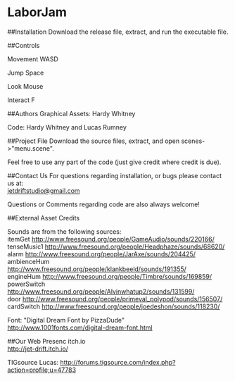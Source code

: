 # LaborJam


##Installation
Download the release file, extract, and run the executable file. 


##Controls

Movement		WASD

Jump			Space

Look			Mouse

Interact		F




##Authors
Graphical Assets:   Hardy Whitney

Code:               Hardy Whitney and Lucas Rumney

##Project File
Download the source files, extract, and open scenes->"menu.scene".   

Feel free to use any part of the code (just give credit where credit is due).  


##Contact Us
For questions regarding installation, or bugs please contact us at:  
jetdriftstudio@gmail.com  

Questions or Comments regarding code are also always welcome!  

##External Asset Credits

Sounds are from the following sources:  
itemGet      http://www.freesound.org/people/GameAudio/sounds/220166/  
tenseMusic1  http://www.freesound.org/people/Headphaze/sounds/68620/  
alarm        http://www.freesound.org/people/JarAxe/sounds/204425/  
ambienceHum  http://www.freesound.org/people/klankbeeld/sounds/191355/  
engineHum    http://www.freesound.org/people/Timbre/sounds/169859/  
powerSwitch  http://www.freesound.org/people/Alvinwhatup2/sounds/131599/  
door         http://www.freesound.org/people/primeval_polypod/sounds/156507/  
cardSwitch   http://www.freesound.org/people/joedeshon/sounds/118230/   

Font: "Digital Dream Font by PizzaDude"  
http://www.1001fonts.com/digital-dream-font.html   


##Our Web Presenc
itch.io    
http://jet-drift.itch.io/    

TIGsource
Lucas:  http://forums.tigsource.com/index.php?action=profile;u=47783   
